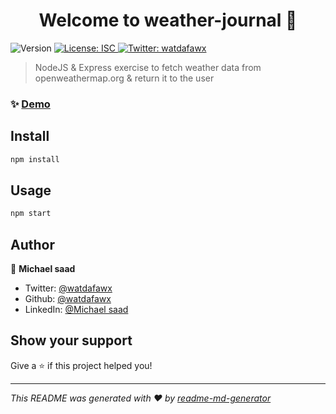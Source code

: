 <h1 align="center">Welcome to weather-journal 👋</h1>
<p>
  <img alt="Version" src="https://img.shields.io/badge/version-1.0.0-blue.svg?cacheSeconds=2592000" />
  <a href="#" target="_blank">
    <img alt="License: ISC" src="https://img.shields.io/badge/License-ISC-yellow.svg" />
  </a>
  <a href="https://twitter.com/watdafawx" target="_blank">
    <img alt="Twitter: watdafawx" src="https://img.shields.io/twitter/follow/watdafawx.svg?style=social" />
  </a>
</p>

> NodeJS & Express exercise to fetch weather data from openweathermap.org & return it to the user

### ✨ [Demo](https://weatherjournalex.herokuapp.com)

## Install

```sh
npm install
```

## Usage

```sh
npm start
```

## Author

👤 **Michael saad**

* Twitter: [@watdafawx](https://twitter.com/watdafawx)
* Github: [@watdafawx](https://github.com/watdafawx)
* LinkedIn: [@Michael saad](https://linkedin.com/in/michael-saad-261256212/)

## Show your support

Give a ⭐️ if this project helped you!

***
_This README was generated with ❤️ by [readme-md-generator](https://github.com/kefranabg/readme-md-generator)_
